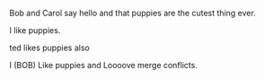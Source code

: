 Bob and Carol say hello and that puppies are the cutest thing ever. 

I like puppies.

ted likes puppies also

I (BOB) Like puppies and Loooove merge conflicts.

